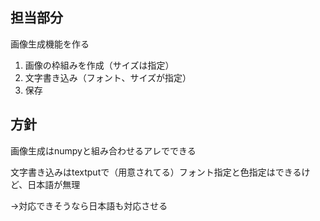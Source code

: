 ## 担当部分

画像生成機能を作る

1. 画像の枠組みを作成（サイズは指定）
2. 文字書き込み（フォント、サイズが指定）
3. 保存

## 方針

画像生成はnumpyと組み合わせるアレでできる

文字書き込みはtextputで（用意されてる）フォント指定と色指定はできるけど、日本語が無理

→対応できそうなら日本語も対応させる


